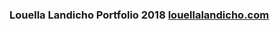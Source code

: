 ### Louella Landicho Portfolio 2018 <a href="http://www.louellalandicho.com/">louellalandicho.com</a>